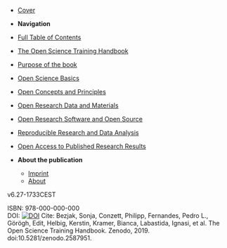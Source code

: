 - [Cover](/)

-  **Navigation**

- [Full Table of Contents](#publication-brief-intro)

- [The Open Science Training Handbook](openscience-en/chapter_1.md)
- [Purpose of the book](openscience-en/chapter_2.md)
- [Open Science Basics](openscience-en/chapter_3.md)
- [Open Concepts and Principles](openscience-en/chapter_4.md)
- [Open Research Data and Materials](openscience-en/chapter_5.md)
- [Open Research Software and Open Source](openscience-en/chapter_6.md)
- [Reproducible Research and Data Analysis](openscience-en/chapter_7.md)
- [Open Access to Published Research Results](openscience-en/chapter_8.md)

- **About the publication**
  - [Imprint](openscience-en/about.md)
  - [About](openscience-en/about.md)

v6.27-1733CEST

ISBN: 978-000-000-000  
DOI: [![DOI](https://zenodo.org/badge/DOI/10.5281/zenodo.2587951.svg)](https://doi.org/10.5281/zenodo.2587951)
Cite: Bezjak, Sonja, Conzett, Philipp, Fernandes, Pedro L., Görögh, Edit, Helbig, Kerstin, Kramer, Bianca, Labastida, Ignasi, et al. The Open Science Training Handbook. Zenodo, 2019. doi:10.5281/zenodo.2587951.  
